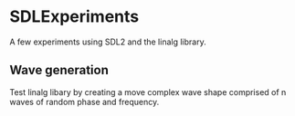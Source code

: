 # SDLExperiments

A few experiments using SDL2 and the linalg library.

## Wave generation

Test linalg libary by creating a move complex wave shape comprised of n waves of random phase and frequency.

